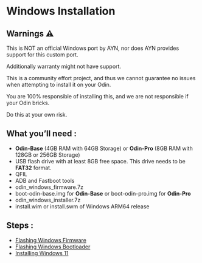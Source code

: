 # Windows Installation

## Warnings ⚠️
This is NOT an official Windows port by AYN, nor does AYN provides support for this custom port.

Additionally warranty might not have support.

This is a community effort project, and thus we cannot guarantee no issues when attempting to install it on your Odin.

You are 100% responsible of installing this, and we are not responsible if your Odin bricks.

Do this at your own risk.

## What you’ll need :
- **Odin-Base** (4GB RAM with 64GB Storage) or **Odin-Pro** (8GB RAM with 128GB or 256GB Storage)
- USB flash drive with at least 8GB free space. This drive needs to be **FAT32** format.
- QFIL
- ADB and Fastboot tools
- odin_windows_firmware.7z
- boot-odin-base.img for **Odin-Base** or boot-odin-pro.img for **Odin-Pro**
- odin_windows_installer.7z
- install.wim or install.swm of Windows ARM64 release 

##  Steps :
- [Flashing Windows Firmware](https://github.com/ProjectValhalla/OdinWindowsGuides/blob/main/pages/FlashingWindowsFirmware.md)
- [Flashing Windows Bootloader](https://github.com/ProjectValhalla/OdinWindowsGuides/blob/main/pages/FlashingWindowsBootloader.md)
- [Installing Windows 11](https://github.com/ProjectValhalla/OdinWindowsGuides/blob/main/pages/InstallingWindows11.md)
